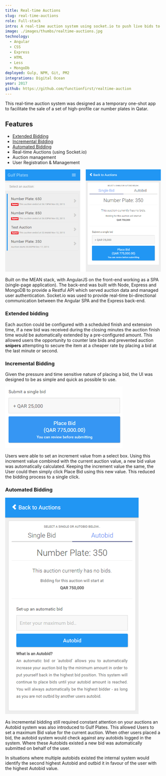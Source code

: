 ```yaml
---
title: Real-time Auctions
slug: real-time-auctions
role: Full-stack
intro: A real-time auction system using socket.io to push live bids to connected browsers.
image: ./images/thumbs/realtime-auctions.jpg
technology:
  - Angular
  - CSS
  - Express
  - HTML
  - Less
  - MongoDb
deployed: Gulp, NPM, Git, PM2
integrations: Digital Ocean
year: 2017
github: https://github.com/functionfirst/realtime-auction
---
```


This real-time auction system was designed as a temporary one-shot app to facilitate the sale of a set of high-profile car number plates in Qatar.

## Features

- [Extended Bidding](#extended-bidding)
- [Incremental Bidding](#incremental-bidding)
- [Automated Bidding](#automated-bidding)
- Real-time Auctions (using Socket.io)
- Auction management
- User Registration & Management

[![Screenshot of Realtime Auctions for Gulfplates](./images/gulfplates3.png)](./images/gulfplates3.png)

Built on the MEAN stack, with AngularJS on the front-end working as a SPA (single-page application). The back-end was built with Node, Express and MongoDB to provide a Restful API which served auction data and managed user authentication. Socket.io was used to provide real-time bi-directional communication between the Angular SPA and the Express back-end.

### Extended bidding

Each auction could be configured with a scheduled finish and extension time, if a new bid was received during the closing minutes the auction finish time would be automatically extended by a pre-configured amount. This allowed users the opportunity to counter late bids and prevented auction **snipers** attempting to secure the item at a cheaper rate by placing a bid at the last minute or second.

### Incremental Bidding

Given the pressure and time sensitive nature of placing a bid, the UI was designed to be as simple and quick as possible to use.

<div class="flex justify-center">

  [![Screenshot of Realtime Auctions for Gulfplates](./images/gulfplates1.png)](./images/gulfplates1.png)

</div>

Users were able to set an increment value from a select box. Using this increment value combined with the current auction value, a new bid value was automatically calculated. Keeping the increment value the same, the User could then simply click Place Bid using this new value. This reduced the bidding process to a single click.

### Automated Bidding

<div class="md:w-1/2 md:ml-4 md:float-right">

  [![Screenshot of Realtime Auctions for Gulfplates](./images/gulfplates2.png)](./images/gulfplates2.png)

</div>

As incremental bidding still required constant attention on your auctions an Autobid system was also introduced to Gulf Plates. This allowed Users to set a maximum Bid value for the current auction. When other users placed a bid, the autobid system would check against any autobids logged in the system. Where these Autobids existed a new bid was automatically submitted on behalf of the user.

In situations where multiple autobids existed the internal system would identify the second highest Autobid and outbid it in favour of the user with the highest Autobid value.
